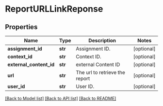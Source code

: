 # ReportURLLinkReponse

## Properties
Name | Type | Description | Notes
------------ | ------------- | ------------- | -------------
**assignment_id** | **str** | Assignment ID. | [optional] 
**context_id** | **str** | Context ID. | [optional] 
**external_content_id** | **str** | external Content ID | [optional] 
**url** | **str** | The url to retrieve the report | [optional] 
**user_id** | **str** | User ID. | [optional] 

[[Back to Model list]](../README.md#documentation-for-models) [[Back to API list]](../README.md#documentation-for-api-endpoints) [[Back to README]](../README.md)


